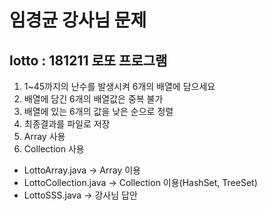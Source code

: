 임경균 강사님 문제
=================
## lotto : 181211 로또 프로그램
1. 1~45까지의 난수를 발생시켜 6개의 배열에 담으세요
2. 배열에 담긴 6개의 배열값은 중복 불가
3. 배열에 있는 6개의 값을 낮은 순으로 정렬
4. 최종결과를 파일로 저장
5. Array 사용
6. Collection 사용
  * LottoArray.java -> Array 이용
  * LottoCollection.java -> Collection 이용(HashSet, TreeSet)
  * LottoSSS.java -> 강사님 답안
